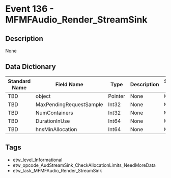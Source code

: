 # Event 136 - MFMFAudio_Render_StreamSink

## Description
None

## Data Dictionary
|Standard Name|Field Name|Type|Description|Sample Value|
|---|---|---|---|---|
|TBD|object|Pointer|None|`None`|
|TBD|MaxPendingRequestSample|Int32|None|`None`|
|TBD|NumContainers|Int32|None|`None`|
|TBD|DurationInUse|Int64|None|`None`|
|TBD|hnsMinAllocation|Int64|None|`None`|

## Tags
* etw_level_Informational
* etw_opcode_AudStreamSink_CheckAllocationLimits_NeedMoreData
* etw_task_MFMFAudio_Render_StreamSink